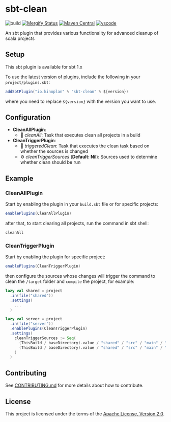 # sbt-clean

![build](https://github.com/kinoplan/sbt-clean/workflows/build/badge.svg)
[![Mergify Status](https://img.shields.io/endpoint.svg?url=https://api.mergify.com/v1/badges/kinoplan/utils?style=flat)](https://mergify.com)
[![Maven Central](https://img.shields.io/maven-central/v/io.kinoplan/sbt-clean.svg?label=Maven%20Central)](https://search.maven.org/search?q=g:%22io.kinoplan%22%20AND%20a:%22sbt-clean22)
[![vscode](https://img.shields.io/static/v1?logo=visualstudiocode&label=&message=Open%20in%20Visual%20Studio%20Code&labelColor=2c2c32&color=007acc&logoColor=007acc)](https://open.vscode.dev/kinoplan/sbt-clean)


An sbt plugin that provides various functionality for advanced cleanup of scala projects

## Setup

This sbt plugin is available for sbt 1.x

To use the latest version of plugins, include the following in your `project/plugins.sbt`:

```scala
addSbtPlugin("io.kinoplan" % "sbt-clean" % ${version})
```

where you need to replace `${version}` with the version you want to use.

## Configuration

* **CleanAllPlugin**:
  * :rocket: *cleanAll*: Task that executes clean all projects in a build
* **CleanTriggerPlugin**:
  * :rocket: *triggeredClean*: Task that executes the clean task based on whether the sources is changed
  * :gear: *cleanTriggerSources* (**Default: Nil**): Sources used to determine whether clean should be run

## Example

### CleanAllPlugin

Start by enabling the plugin in your `build.sbt` file or for specific projects:

```scala
enablePlugins(CleanAllPlugin)
```
after that, to start clearing all projects, run the command in sbt shell:

```scala
cleanAll
```

### CleanTriggerPlugin

Start by enabling the plugin for specific project:

```scala
enablePlugins(CleanTriggerPlugin)
```
then configure the sources whose changes will trigger the command to clean the `/target` folder and `compile` the project, for example:

```scala
lazy val shared = project
  .in(file("shared"))
  .settings(
    ...
  )

lazy val server = project
  .in(file("server"))
  .enablePlugins(CleanTriggerPlugin)
  .settings(
    cleanTriggerSources := Seq(
      (ThisBuild / baseDirectory).value / "shared" / "src" / "main" / "scala" / "api" / "internal",
      (ThisBuild / baseDirectory).value / "shared" / "src" / "main" / "scala" / "api" / "external" / "FooApi.scala"
    )
  )
```

## Contributing

See [CONTRIBUTING.md](/CONTRIBUTING.md) for more details about how to contribute.

## License

This project is licensed under the terms of the [Apache License, Version 2.0](/LICENSE).
